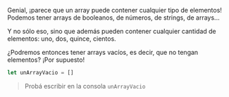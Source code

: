 Genial, ¡parece que un array puede contener cualquier tipo de elementos! Podemos tener arrays de booleanos, de números, de strings, de arrays...

Y no sólo eso, sino que además pueden contener cualquier cantidad de elementos: uno, dos, quince, cientos. 

¿Podremos entonces tener arrays vacíos, es decir, que no tengan elementos? ¡Por supuesto!

```javascript
let unArrayVacio = []
```

> Probá escribir en la consola `unArrayVacio`